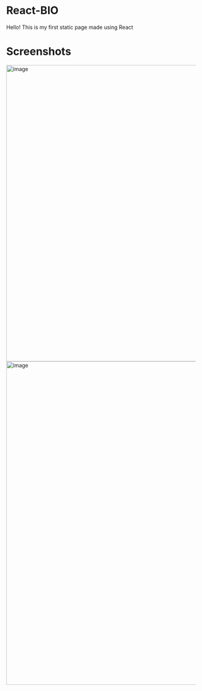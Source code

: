 # React-BIO
Hello! This is my first static page made using React
# Screenshots
<img width="1884" height="787" alt="image" src="https://github.com/user-attachments/assets/7cc46019-ceed-4692-ac9a-952ca12fe16a" />
<img width="1889" height="859" alt="image" src="https://github.com/user-attachments/assets/fa9843cf-008f-4cdc-998a-aae7a1f87ac8" />

